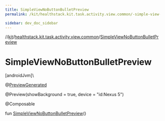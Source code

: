 ```yaml
---
title: SimpleViewNoButtonBulletPreview
permalink: /kit/healthstack.kit.task.activity.view.common/-simple-view-no-button-bullet-preview.html

sidebar: dev_doc_sidebar
---
```

//[kit](../../kit.html)/[healthstack.kit.task.activity.view.common](index.html)/[SimpleViewNoButtonBulletPreview](-simple-view-no-button-bullet-preview.html)



# SimpleViewNoButtonBulletPreview



[androidJvm]\




@[PreviewGenerated](../healthstack.kit.annotation/-preview-generated/index.html)



@Preview(showBackground = true, device = &quot;id:Nexus 5&quot;)



@Composable



fun [SimpleViewNoButtonBulletPreview](-simple-view-no-button-bullet-preview.html)()




